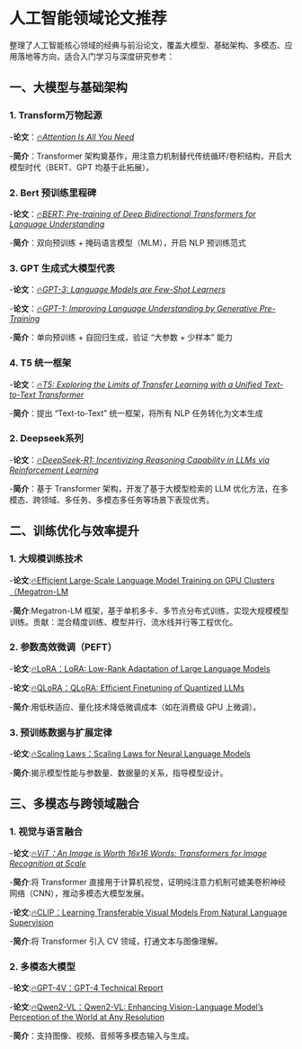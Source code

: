 
# 人工智能领域论文推荐

整理了人工智能核心领域的经典与前沿论文，覆盖大模型、基础架构、多模态、应用落地等方向，适合入门学习与深度研究参考：

## **一、大模型与基础架构**

### 1. Transform万物起源

-**论文**：[🔥*Attention Is All You Need*](https://arxiv.org/abs/1706.03762)

-**简介**：Transformer 架构奠基作，用注意力机制替代传统循环/卷积结构，开启大模型时代（BERT、GPT 均基于此拓展）。

### 2. Bert 预训练里程碑

-**论文**：[🔥*BERT: Pre-training of Deep Bidirectional Transformers for Language Understanding*](https://arxiv.org/abs/1810.04805)

-**简介**：双向预训练 + 掩码语言模型（MLM），开启 NLP 预训练范式

### 3. GPT 生成式大模型代表

-**论文**：[🔥*GPT-3: Language Models are Few-Shot Learners*](https://arxiv.org/abs/2005.14165)

-**论文**：[🔥*GPT-1: Improving Language Understanding by Generative Pre-Training*](https://cdn.openai.com/research-covers/language-unsupervised/language_understanding_paper.pdf)

-**简介**：单向预训练 + 自回归生成，验证 “大参数 + 少样本” 能力

### 4. T5 统一框架

-**论文**：[🔥*T5: Exploring the Limits of Transfer Learning with a Unified Text-to-Text Transformer*](https://arxiv.org/abs/1910.10683)

-**简介**：提出 “Text-to-Text” 统一框架，将所有 NLP 任务转化为文本生成

### 2. Deepseek系列

-**论文**：[🔥*DeepSeek-R1: Incentivizing Reasoning Capability in LLMs via Reinforcement Learning*](https://arxiv.org/abs/2501.12948)

-**简介**：基于 Transformer 架构，开发了基于大模型检索的 LLM 优化方法，在多模态、跨领域、多任务、多模态多任务等场景下表现优秀。

## **二、训练优化与效率提升**

### 1. 大规模训练技术

-**论文**:[🔥Efficient Large-Scale Language Model Training on GPU Clusters（Megatron-LM](https://arxiv.org/abs/2104.04473)

-**简介**:Megatron-LM 框架，基于单机多卡、多节点分布式训练，实现大规模模型训练。贡献：混合精度训练、模型并行、流水线并行等工程优化。

### 2. 参数高效微调（PEFT）

-**论文**:[🔥LoRA：LoRA: Low-Rank Adaptation of Large Language Models](https://arxiv.org/abs/2106.09685)

-**论文**:[🔥QLoRA：QLoRA: Efficient Finetuning of Quantized LLMs](https://arxiv.org/abs/2305.14314)

-**简介**:用低秩适应、量化技术降低微调成本（如在消费级 GPU 上微调）。

### 3. 预训练数据与扩展定律

-**论文**:[🔥Scaling Laws：Scaling Laws for Neural Language Models](https://arxiv.org/abs/2001.08361)

-**简介**:揭示模型性能与参数量、数据量的关系，指导模型设计。

## **三、多模态与跨领域融合**

### 1. 视觉与语言融合

-**论文**:[🔥*ViT：An Image is Worth 16x16 Words: Transformers for Image Recognition at Scale*](https://arxiv.org/abs/2010.11929)

-**简介**:将 Transformer 直接用于计算机视觉，证明纯注意力机制可媲美卷积神经网络（CNN），推动多模态大模型发展。

-**论文**:[🔥CLIP：Learning Transferable Visual Models From Natural Language Supervision](https://arxiv.org/abs/2103.00020)

-**简介**:将 Transformer 引入 CV 领域，打通文本与图像理解。

### 2. 多模态大模型

-**论文**:[🔥GPT-4V：GPT-4 Technical Report](https://arxiv.org/abs/2303.08774)

-**论文**:[🔥Qwen2-VL：Qwen2-VL: Enhancing Vision-Language Model’s Perception of the World at Any Resolution](https://arxiv.org/abs/2305.11401)

-**简介**：支持图像、视频、音频等多模态输入与生成。
